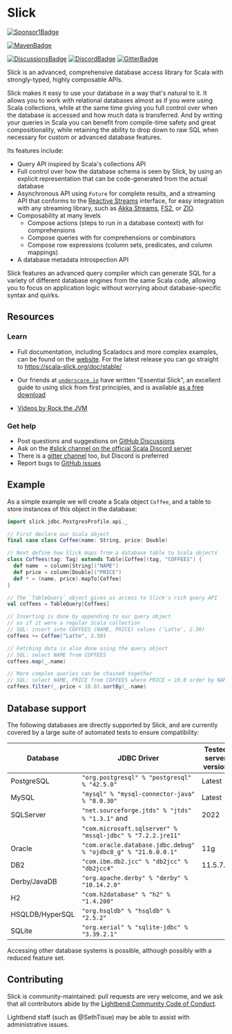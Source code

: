 # Slick

[![Sponsor1Badge]][Sponsor1Link]


[![MavenBadge]][MavenLink]

[![DiscussionsBadge]][DiscussionsLink]
[![DiscordBadge]][DiscordLink]
[![GitterBadge]][GitterLink]

[Sponsor1Badge]: https://img.shields.io/github/sponsors/nafg?label=Sponsor%20@nafg
[Sponsor1Link]: https://github.com/sponsors/nafg

[MavenBadge]: https://img.shields.io/maven-central/v/com.typesafe.slick/slick_2.13.svg
[MavenLink]: http://mvnrepository.com/artifact/com.typesafe.slick/slick_2.13

[DiscussionsBadge]: https://img.shields.io/github/discussions/slick/slick?label=GitHub+Discussions
[DiscussionsLink]: https://github.com/slick/slick/discussions
[DiscordBadge]: https://img.shields.io/badge/Discord%20-%23slick%20on%20Scala%20server-blue
[DiscordLink]: https://discord.gg/yQheBhUtAa
[GitterBadge]: https://badges.gitter.im/Join%20Chat.svg
[GitterLink]: https://gitter.im/slick/slick?utm_source=badge&utm_medium=badge&utm_campaign=pr-badge

<!--  [<snippet include-in-website>] -->

Slick is an advanced, comprehensive database access library for Scala with strongly-typed, highly composable APIs.

Slick makes it easy to use your database in a way that's natural to it. It allows you to work with relational databases
almost as if you were using Scala collections, while at the same time giving you full control over when the
database is accessed and how much data is transferred. And by writing your queries in Scala you can benefit from
compile-time safety and great compositionality, while retaining the ability to drop down to raw SQL when necessary for
custom or advanced database features.

Its features include:

 - Query API inspired by Scala's collections API
 - Full control over how the database schema is seen by Slick,
   by using an explicit representation that can be code-generated from the actual database
 - Asynchronous API using `Future` for complete results, and a streaming API that conforms to
   the [Reactive Streams](https://www.reactive-streams.org/) interface, for easy integration with
   any streaming library, such as [Akka Streams](https://doc.akka.io/docs/akka/current/stream/index.html),
   [FS2](https://fs2.io/#/), or [ZIO](https://github.com/zio/interop-reactive-streams).
- Composability at many levels
   - Compose actions (steps to run in a database context) with for comprehensions
   - Compose queries with for comprehensions or combinators
   - Compose row expressions (column sets, predicates, and column mappings)
 - A database metadata introspection API

Slick features an advanced query compiler which can generate SQL for a variety
of different database engines from the same Scala code, allowing you to focus on
application logic without worrying about database-specific syntax and quirks.

## Resources

### Learn
- Full documentation, including Scaladocs and more complex examples, can be 
found on the [website](https://scala-slick.org). For the latest release you can go straight to 
https://scala-slick.org/doc/stable/
- Our friends at [`underscore.io`](https://underscore.io/) have written "Essential 
Slick", an excellent guide to using slick from first principles, and is 
available [as a free download](https://underscore.io/books/essential-slick/)

- [Videos by Rock the JVM](https://www.youtube.com/playlist?list=PLmtsMNDRU0BxIFCdPgm77Dx5Ll9SQ76pR)

### Get help
- Post questions and suggestions on [GitHub Discussions](https://github.com/slick/slick/discussions)
- Ask on the [#slick channel on the official Scala Discord server](https://discord.gg/yQheBhUtAa)
- There is a [gitter channel](https://gitter.im/slick/slick) too, but Discord is preferred
- Report bugs to [GitHub issues](https://github.com/slick/slick/issues)


## Example

As a simple example we will create a Scala object `Coffee`, and a table to store 
instances of this object in the database:

```scala
import slick.jdbc.PostgresProfile.api._

// First declare our Scala object
final case class Coffee(name: String, price: Double)

// Next define how Slick maps from a database table to Scala objects
class Coffees(tag: Tag) extends Table[Coffee](tag, "COFFEES") {
  def name  = column[String]("NAME")
  def price = column[Double]("PRICE")
  def * = (name, price).mapTo[Coffee]
}

// The `TableQuery` object gives us access to Slick's rich query API
val coffees = TableQuery[Coffees]

// Inserting is done by appending to our query object
// as if it were a regular Scala collection
// SQL: insert into COFFEES (NAME, PRICE) values ('Latte', 2.50)
coffees += Coffee("Latte", 2.50)

// Fetching data is also done using the query object
// SQL: select NAME from COFFEES
coffees.map(_.name)

// More complex queries can be chained together
// SQL: select NAME, PRICE from COFFEES where PRICE < 10.0 order by NAME
coffees.filter(_.price < 10.0).sortBy(_.name)
```

## Database support

The following databases are directly supported by Slick, and are currently covered
by a large suite of automated tests to ensure compatibility:

| Database        | JDBC Driver                                                    | Tested server version |
|-----------------|----------------------------------------------------------------|-----------------------|
| PostgreSQL      | `"org.postgresql" % "postgresql" % "42.5.0"`                   | Latest                |
| MySQL           | `"mysql" % "mysql-connector-java" % "8.0.30"`                  | Latest                |
| SQLServer       | `"net.sourceforge.jtds" % "jtds" % "1.3.1"` and                | 2022                  |
|                 | `"com.microsoft.sqlserver" % "mssql-jdbc" % "7.2.2.jre11"`     |                       |
| Oracle          | `"com.oracle.database.jdbc.debug" % "ojdbc8_g" % "21.6.0.0.1"` | 11g                   |
| DB2             | `"com.ibm.db2.jcc" % "db2jcc" % "db2jcc4"`                     | 11.5.7.0              |
| Derby/JavaDB    | `"org.apache.derby" % "derby" % "10.14.2.0"`                   |                       |
| H2              | `"com.h2database" % "h2" % "1.4.200"`                          |                       |
| HSQLDB/HyperSQL | `"org.hsqldb" % "hsqldb" % "2.5.2"`                            |                       |
| SQLite          | `"org.xerial" % "sqlite-jdbc" % "3.39.2.1"`                    |                       |

Accessing other database systems is possible, although possibly with a reduced feature 
set.

## Contributing

Slick is community-maintained: pull requests are very welcome, and we
ask that all contributors abide by the [Lightbend Community Code of Conduct](https://www.lightbend.com/conduct).

Lightbend staff (such as @SethTisue) may be able to assist with
administrative issues.

<!-- [<endsnippet include-in-website>] -->
